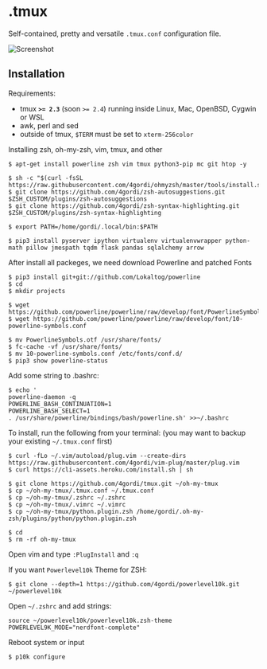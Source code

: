 .tmux
=====

Self-contained, pretty and versatile `.tmux.conf` configuration file.

![Screenshot](https://cloud.githubusercontent.com/assets/553208/19740585/85596a5a-9bbf-11e6-8aa1-7c8d9829c008.gif)

Installation
------------

Requirements:

  - tmux **`>= 2.3`** (soon `>= 2.4`) running inside Linux, Mac, OpenBSD, Cygwin
    or WSL
  - awk, perl and sed
  - outside of tmux, `$TERM` must be set to `xterm-256color`

Installing zsh, oh-my-zsh, vim, tmux, and other

```
$ apt-get install powerline zsh vim tmux python3-pip mc git htop -y

$ sh -c "$(curl -fsSL https://raw.githubusercontent.com/4gordi/ohmyzsh/master/tools/install.sh)"
$ git clone https://github.com/4gordi/zsh-autosuggestions.git $ZSH_CUSTOM/plugins/zsh-autosuggestions
$ git clone https://github.com/4gordi/zsh-syntax-highlighting.git $ZSH_CUSTOM/plugins/zsh-syntax-highlighting

$ export PATH=/home/gordi/.local/bin:$PATH

$ pip3 install pyserver ipython virtualenv virtualenvwrapper python-math pillow jmespath tqdm flask pandas sqlalchemy arrow 
```

After install all packeges, we need download Powerline and patched Fonts

```
$ pip3 install git+git://github.com/Lokaltog/powerline
$ cd
$ mkdir projects

$ wget https://github.com/powerline/powerline/raw/develop/font/PowerlineSymbols.otf
$ wget https://github.com/powerline/powerline/raw/develop/font/10-powerline-symbols.conf

$ mv PowerlineSymbols.otf /usr/share/fonts/
$ fc-cache -vf /usr/share/fonts/
$ mv 10-powerline-symbols.conf /etc/fonts/conf.d/
$ pip3 show powerline-status
```
Add some string to .bashrc:

```
$ echo '
powerline-daemon -q
POWERLINE_BASH_CONTINUATION=1
POWERLINE_BASH_SELECT=1
. /usr/share/powerline/bindings/bash/powerline.sh' >>~/.bashrc
```
To install, run the following from your terminal: (you may want to backup your
existing `~/.tmux.conf` first)

```
$ curl -fLo ~/.vim/autoload/plug.vim --create-dirs https://raw.githubusercontent.com/4gordi/vim-plug/master/plug.vim
$ curl https://cli-assets.heroku.com/install.sh | sh

$ git clone https://github.com/4gordi/tmux.git ~/oh-my-tmux
$ cp ~/oh-my-tmux/.tmux.conf ~/.tmux.conf
$ cp ~/oh-my-tmux/.zshrc ~/.zshrc
$ cp ~/oh-my-tmux/.vimrc ~/.vimrc
$ cp ~/oh-my-tmux/python.plugin.zsh /home/gordi/.oh-my-zsh/plugins/python/python.plugin.zsh

$ cd
$ rm -rf oh-my-tmux
```
Open vim and type `:PlugInstall` and `:q`

If you want `Powerlevel10k` Theme for ZSH:

```
$ git clone --depth=1 https://github.com/4gordi/powerlevel10k.git ~/powerlevel10k
```

Open `~/.zshrc` and add strings:

```
source ~/powerlevel10k/powerlevel10k.zsh-theme
POWERLEVEL9K_MODE="nerdfont-complete"
```
Reboot system or input 

```
$ p10k configure
```
